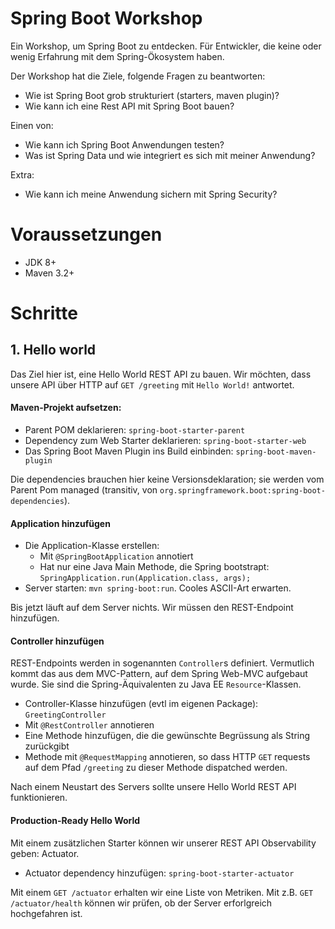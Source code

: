 # Spring Boot Workshop

Ein Workshop, um Spring Boot zu entdecken. Für Entwickler, die keine oder wenig Erfahrung mit dem Spring-Ökosystem haben.

Der Workshop hat die Ziele, folgende Fragen zu beantworten:

- Wie ist Spring Boot grob strukturiert (starters, maven plugin)?
- Wie kann ich eine Rest API mit Spring Boot bauen?

Einen von:
- Wie kann ich Spring Boot Anwendungen testen?
- Was ist Spring Data und wie integriert es sich mit meiner Anwendung?

Extra:
- Wie kann ich meine Anwendung sichern mit Spring Security?

# Voraussetzungen

- JDK 8+
- Maven 3.2+

# Schritte

## 1. Hello world

Das Ziel hier ist, eine Hello World REST API zu bauen. Wir möchten, dass unsere API über HTTP auf `GET /greeting` mit `Hello World!` antwortet.

#### Maven-Projekt aufsetzen:

- Parent POM deklarieren: `spring-boot-starter-parent`
- Dependency zum Web Starter deklarieren: `spring-boot-starter-web`
- Das Spring Boot Maven Plugin ins Build einbinden: `spring-boot-maven-plugin`

Die dependencies brauchen hier keine Versionsdeklaration; sie werden vom Parent Pom managed (transitiv, von `org.springframework.boot:spring-boot-dependencies`).

#### Application hinzufügen

- Die Application-Klasse erstellen:
  - Mit `@SpringBootApplication` annotiert
  - Hat nur eine Java Main Methode, die Spring bootstrapt: `SpringApplication.run(Application.class, args);` 
- Server starten: `mvn spring-boot:run`. Cooles ASCII-Art erwarten.

Bis jetzt läuft auf dem Server nichts. Wir müssen den REST-Endpoint hinzufügen.

#### Controller hinzufügen
REST-Endpoints werden in sogenannten `Controller`s definiert. Vermutlich kommt das aus dem MVC-Pattern, auf dem Spring Web-MVC aufgebaut wurde. Sie sind die Spring-Äquivalenten zu Java EE `Resource`-Klassen.

- Controller-Klasse hinzufügen (evtl im eigenen Package): `GreetingController`
- Mit `@RestController` annotieren
- Eine Methode hinzufügen, die die gewünschte Begrüssung als String zurückgibt
- Methode mit `@RequestMapping` annotieren, so dass HTTP `GET` requests auf dem Pfad `/greeting` zu dieser Methode dispatched werden.

Nach einem Neustart des Servers sollte unsere Hello World REST API funktionieren.

#### Production-Ready Hello World

Mit einem zusätzlichen Starter können wir unserer REST API Observability geben: Actuator.

- Actuator dependency hinzufügen: `spring-boot-starter-actuator`

Mit einem `GET /actuator` erhalten wir eine Liste von Metriken. Mit z.B. `GET /actuator/health` können wir prüfen, ob der Server erforlgreich hochgefahren ist.


